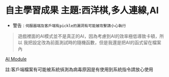 # 自主學習成果 主題:西洋棋,多人連線,AI

* 警告 : `伺服器端及客戶端有pickle的漏洞有可能被攻擊請小心執行`
> 遊戲裡面的AI模式並不是真正的AI，因為考慮到AI的效率極低導致卡頓，所以
> 我把設定改為前面測試時的隨機函數，但是我還是把AI的函式留在檔案內
> 
[AI Module](../client/ai_module.py)


註:客戶端檔案有可能被系統偵測為病毒原因是有使用到系統指令請放心使用
